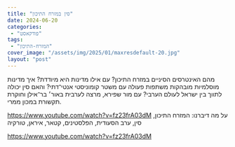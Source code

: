 ```yaml
---
title: "סין במזרח התיכון"
date: 2024-06-20
categories: 
 - "פודקאסט"
tags: 
 - "המזרח-התיכון"
cover_image: "/assets/img/2025/01/maxresdefault-20.jpg"
layout: "post"
---
```


מהם האינטרסים הסיניים במזרח התיכון? עם אילו מדינות היא מיודדת? איך מדינות מוסלמיות מובהקות משתפות פעולה עם משטר קומוניסטי אנטי־דתי? והאם סין יכולה לתווך בין ישראל לעולם הערבי? עם מור שפירא, מרצה לערבית באור׳ בר־אילן וחוקרת תקשורת במכון ממרי.

<https://www.youtube.com/watch?v=fz23frA03dM>
על מה דיברנו:
המזרח התיכון, סין, ערב הסעודית, הפלסטינים, קטאר, איראן, טורקיה

<https://www.youtube.com/watch?v=fz23frA03dM>
